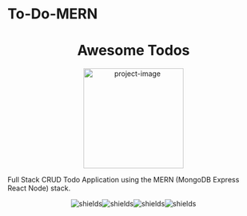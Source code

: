 # To-Do-MERN

<h1 align="center" id="title">Awesome Todos</h1>

<p align="center"><img src="https://i.imgur.com/KmYSmqA.png" alt="project-image" height="200"></p>

<p id="description">Full Stack CRUD Todo Application using the MERN (MongoDB Express React Node) stack.</p>

<p align="center"><img src="https://img.shields.io/badge/MongoDB-4EA94B?style=for-the-badge&amp;logo=mongodb&amp;logoColor=white" alt="shields"><img src="https://img.shields.io/badge/Express.js-404D59?style=for-the-badge" alt="shields"><img src="https://img.shields.io/badge/React-20232A?style=for-the-badge&amp;logo=react&amp;logoColor=61DAFB" alt="shields"><img src="https://img.shields.io/badge/Node.js-43853D?style=for-the-badge&amp;logo=node.js&amp;logoColor=white" alt="shields"></p>
